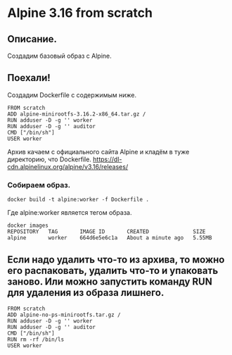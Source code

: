 # Alpine 3.16 from scratch

## Описание.
Создадим базовый образ с Alpine.

## Поехали!
Создадим Dockerfile с содержимым ниже.

```
FROM scratch
ADD alpine-minirootfs-3.16.2-x86_64.tar.gz /
RUN adduser -D -g '' worker
RUN adduser -D -g '' auditor
CMD ["/bin/sh"]
USER worker
```

Архив качаем с официального сайта Alpine и кладём в туже директорию, что Dockerfile.
https://dl-cdn.alpinelinux.org/alpine/v3.16/releases/

### Собираем образ.
```
docker build -t alpine:worker -f Dockerfile .
```

Где alpine:worker является тегом образа.
```
docker images
REPOSITORY   TAG       IMAGE ID       CREATED              SIZE
alpine       worker    664d6e5e6c1a   About a minute ago   5.55MB
```

## Если надо удалить что-то из архива, то можно его распаковать, удалить что-то и упаковать заново. Или можно запустить команду RUN для удаления из образа лишнего.
```
FROM scratch
ADD alpine-no-ps-minirootfs.tar.gz /
RUN adduser -D -g '' worker
RUN adduser -D -g '' auditor
CMD ["/bin/sh"]
RUN rm -rf /bin/ls
USER worker
```
